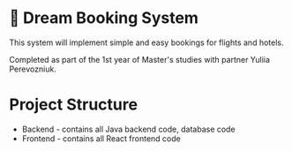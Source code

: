 # :briefcase: Dream Booking System

This system will implement simple and easy bookings for flights and hotels.

Completed as part of the 1st year of Master's studies with partner Yuliia Perevozniuk.

# Project Structure
- Backend - contains all Java backend code, database code
- Frontend - contains all React frontend code
